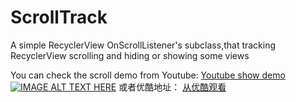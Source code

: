 # ScrollTrack
A simple RecyclerView OnScrollListener's subclass,that tracking RecyclerView scrolling and hiding or showing some views


You can check the scroll demo from Youtube:
[Youtube show demo](https://youtu.be/EfIEinYBpfI)
[![IMAGE ALT TEXT HERE](https://lh3.googleusercontent.com/-YIjbKsFv8GQ/VhpZNBYNm0I/AAAAAAAAEpg/Im5sVKbJGg8/w852-h1514/QQ20151011-0%25402x.png=108x192)](https://youtu.be/EfIEinYBpfI)
或者优酷地址：
[从优酷观看](http://v.youku.com/v_show/id_XMTM1NzQ3ODA5Mg==.html)
